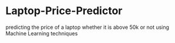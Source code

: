 # Laptop-Price-Predictor
 predicting the price of a laptop whether  it is above 50k or not using Machine Learning techniques
